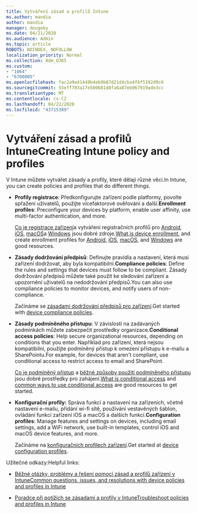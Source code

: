 ```yaml
---
title: Vytváření zásad a profilů Intune
ms.author: mandia
author: mandia
manager: dougeby
ms.date: 04/21/2020
ms.audience: Admin
ms.topic: article
ROBOTS: NOINDEX, NOFOLLOW
localization_priority: Normal
ms.collection: Adm_O365
ms.custom:
- "1064"
- "6700005"
ms.openlocfilehash: fac2a9e41449b4eb9b87d21d4cba4f6f5192d9c6
ms.sourcegitcommit: 55eff703a17e500681d8fa6a87eb067019ade3cc
ms.translationtype: MT
ms.contentlocale: cs-CZ
ms.lasthandoff: 04/22/2020
ms.locfileid: "43715389"
---
```

# <a name="creating-intune-policy-and-profiles"></a><span data-ttu-id="080bd-102">Vytváření zásad a profilů Intune</span><span class="sxs-lookup"><span data-stu-id="080bd-102">Creating Intune policy and profiles</span></span>

<span data-ttu-id="080bd-103">V Intune můžete vytvářet zásady a profily, které dělají různé věci.</span><span class="sxs-lookup"><span data-stu-id="080bd-103">In Intune, you can create policies and profiles that do different things.</span></span>

- <span data-ttu-id="080bd-104">**Profily registrace**: Předkonfigurujte zařízení podle platformy, povolte spřažení uživatelů, použijte vícefaktorové ověřování a další.</span><span class="sxs-lookup"><span data-stu-id="080bd-104">**Enrollment profiles**: Preconfigure your devices by platform, enable user affinity, use multi-factor authentication, and more.</span></span>

  <span data-ttu-id="080bd-105">[Co je registrace zařízení](https://docs.microsoft.com/intune/device-enrollment)a vytváření registračních profilů pro [Android](https://docs.microsoft.com/intune/android-enroll), [iOS](https://docs.microsoft.com/intune/ios-enroll), [macOS](https://docs.microsoft.com/intune/macos-enroll)a [Windows](https://docs.microsoft.com/intune/windows-enrollment-methods) jsou dobré zdroje.</span><span class="sxs-lookup"><span data-stu-id="080bd-105">[What is device enrollment](https://docs.microsoft.com/intune/device-enrollment), and create enrollment profiles for [Android](https://docs.microsoft.com/intune/android-enroll), [iOS](https://docs.microsoft.com/intune/ios-enroll), [macOS](https://docs.microsoft.com/intune/macos-enroll), and [Windows](https://docs.microsoft.com/intune/windows-enrollment-methods) are good resources.</span></span>

- <span data-ttu-id="080bd-106">**Zásady dodržování předpisů**: Definujte pravidla a nastavení, která musí zařízení dodržovat, aby byla kompatibilní.</span><span class="sxs-lookup"><span data-stu-id="080bd-106">**Compliance policies**: Define the rules and settings that devices must follow to be compliant.</span></span> <span data-ttu-id="080bd-107">Zásady dodržování předpisů můžete také použít ke sledování zařízení a upozornění uživatelů na nedodržování předpisů.</span><span class="sxs-lookup"><span data-stu-id="080bd-107">You can also use compliance policies to monitor devices, and notify users of non-compliance.</span></span>

  <span data-ttu-id="080bd-108">Začínáme se [zásadami dodržování předpisů pro zařízení](https://docs.microsoft.com/intune/device-compliance-get-started).</span><span class="sxs-lookup"><span data-stu-id="080bd-108">Get started with [device compliance policies](https://docs.microsoft.com/intune/device-compliance-get-started).</span></span>
- <span data-ttu-id="080bd-109">**Zásady podmíněného přístupu**: V závislosti na zadávaných podmínkách můžete zabezpečit prostředky organizace.</span><span class="sxs-lookup"><span data-stu-id="080bd-109">**Conditional access policies**: Help secure organizational resources, depending on conditions that you enter.</span></span> <span data-ttu-id="080bd-110">Například pro zařízení, která nejsou kompatibilní, použijte podmíněný přístup k omezení přístupu k e-mailu a SharePointu.</span><span class="sxs-lookup"><span data-stu-id="080bd-110">For example, for devices that aren't compliant, use conditional access to restrict access to email and SharePoint.</span></span>

  <span data-ttu-id="080bd-111">[Co je podmíněný přístup](https://docs.microsoft.com/intune/conditional-access) a [běžné způsoby použití podmíněného přístupu](https://docs.microsoft.com/intune/conditional-access-intune-common-ways-use) jsou dobré prostředky pro zahájení.</span><span class="sxs-lookup"><span data-stu-id="080bd-111">[What is conditional access](https://docs.microsoft.com/intune/conditional-access) and [common ways to use conditional access](https://docs.microsoft.com/intune/conditional-access-intune-common-ways-use) are good resources to get started.</span></span>

- <span data-ttu-id="080bd-112">**Konfigurační profily:** Správa funkcí a nastavení na zařízeních, včetně nastavení e-mailu, přidání wi-fi sítě, používání vestavěných šablon, ovládání funkcí zařízení iOS a macOS a dalších funkcí.</span><span class="sxs-lookup"><span data-stu-id="080bd-112">**Configuration profiles**: Manage features and settings on devices, including email settings, add a WiFi network, use built-in templates, control iOS and macOS device features, and more.</span></span>

  <span data-ttu-id="080bd-113">Začínáme na [konfiguračních profilech zařízení](https://docs.microsoft.com/intune/device-profiles).</span><span class="sxs-lookup"><span data-stu-id="080bd-113">Get started at [device configuration profiles](https://docs.microsoft.com/intune/device-profiles).</span></span>

<span data-ttu-id="080bd-114">Užitečné odkazy:</span><span class="sxs-lookup"><span data-stu-id="080bd-114">Helpful links:</span></span>

- [<span data-ttu-id="080bd-115">Běžné otázky, problémy a řešení pomocí zásad a profilů zařízení v Intune</span><span class="sxs-lookup"><span data-stu-id="080bd-115">Common questions, issues, and resolutions with device policies and profiles in Intune</span></span>](https://docs.microsoft.com/intune/device-profile-troubleshoot)

- [<span data-ttu-id="080bd-116">Poradce při potížích se zásadami a profily v Intune</span><span class="sxs-lookup"><span data-stu-id="080bd-116">Troubleshoot policies and profiles in Intune</span></span>](https://docs.microsoft.com/intune/troubleshoot-policies-in-microsoft-intune)
